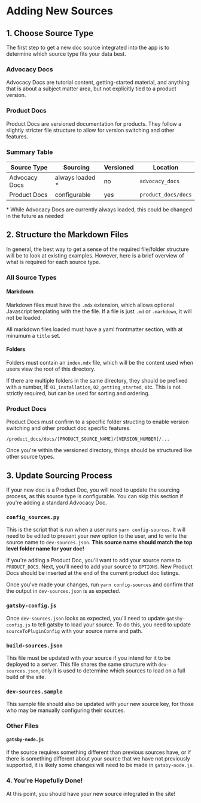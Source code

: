 # Adding New Sources

## 1. Choose Source Type

The first step to get a new doc source integrated into the app is to determine which source type fits your data best.

### Advocacy Docs
Advocacy Docs are tutorial content, getting-started material, and anything that is about a subject matter area, but not explicitly tied to a product version.

### Product Docs
Product Docs are versioned documentation for products. They follow a slightly stricter file structure to allow for version switching and other features.

### Summary Table

| Source Type   | Sourcing        | Versioned | Location
|---------------|-----------------|-----------|-------------
| Advocacy Docs | always loaded * | no        | `advocacy_docs`
| Product Docs  | configurable    | yes       | `product_docs/docs`

\* While Advocacy Docs are currently always loaded, this could be changed in the future as needed

## 2. Structure the Markdown Files

In general, the best way to get a sense of the required file/folder structure will be to look at existing examples. However, here is a brief overview of what is required for each source type.

### All Source Types

#### Markdown

Markdown files must have the `.mdx` extension, which allows optional Javascript templating with the the file. If a file is just `.md` or `.markdown`, it will not be loaded.

All markdown files loaded must have a yaml frontmatter section, with at minumum a `title` set.

#### Folders

Folders must contain an `index.mdx` file, which will be the content used when users view the root of this directory.

If there are multiple folders in the same directory, they should be prefixed with a number, IE `01_installation`, `02_getting_started`, etc. This is not strictly required, but can be used for sorting and ordering.

### Product Docs

Product Docs must confirm to a specific folder structing to enable version switching and other product doc specific features.

```/product_docs/docs/[PRODUCT_SOURCE_NAME]/[VERSION_NUMBER]/...```

Once you're within the versioned directory, things should be structured like other source types.

## 3. Update Sourcing Process

If your new doc is a Product Doc, you will need to update the sourcing process, as this source type is configurable. You can skip this section if you're adding a standard Advocacy Doc.

### `config_sources.py`

This is the script that is run when a user runs `yarn config-sources`. It will need to be edited to present your new option to the user, and to write the source name to `dev-sources.json`. **This source name should match the top level folder name for your doc!**

If you're adding a Product Doc, you'll want to add your source name to `PRODUCT_DOCS`. Next, you'll need to add your source to `OPTIONS`. New Product Docs should be inserted at the end of the current product doc listings.

Once you've made your changes, run `yarn config-sources` and confirm that the output in `dev-sources.json` is as expected.

### `gatsby-config.js`

Once `dev-sources.json` looks as expected, you'll need to update `gatsby-config.js` to tell gatsby to load your source. To do this, you need to update `sourceToPluginConfig` with your source name and path.

### `build-sources.json`

This file must be updated with your source if you intend for it to be deployed to a server. This file shares the same structure with `dev-sources.json`, only it is used to determine which sources to load on a full build of the site.

### `dev-sources.sample`

This sample file should also be updated with your new source key, for those who may be manually configuring their sources.

### Other Files

#### `gatsby-node.js`

If the source requires something different than previous sources have, or if there is something different about your source that we have not previously supported, it is likely some changes will need to be made in `gatsby-node.js`.

### 4. You're Hopefully Done!

At this point, you should have your new source integrated in the site!

